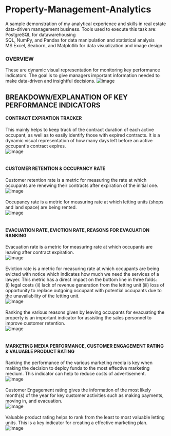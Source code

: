 # Property-Management-Analytics
A sample demonstration of my analytical experience and skills in real estate data-driven management business.
Tools used to execute this task are: <br>
PostgreSQL for datawarehousing <br>
SQL, NumPy, and Pandas for data manipulation and statistical analysis<br>
MS Excel, Seaborn, and Matplotlib for data visualization and image design <br>

### OVERVIEW
These are dynamic visual representation for monitoring key performance indicators. The goal is to give managers important information needed to make data-driven and insightful decisions.
![image](https://github.com/Beegie01/Property-Management-Analytics/blob/main/dashboard%20for%20property%20management.png)

## BREAKDOWN/EXPLANATION OF KEY PERFORMANCE INDICATORS
#### CONTRACT EXPIRATION TRACKER
This mainly helps to keep track of the contract duration of each active occupant, as well as to easily identify those with expired contracts. 
It is a dynamic visual representation of how many days left before an active occupant's contract expires.<br>
![image](https://github.com/Beegie01/Property-Management-Analytics/blob/main/contract%20expiration.png)
<br><br> 
#### CUSTOMER RETENTION & OCCUPANCY RATE
Customer retention rate is a metric for measuring the rate at which occupants are renewing their contracts 
after expiration of the initial one.<br>
![image](https://github.com/Beegie01/Property-Management-Analytics/blob/main/customer%20retention%20rate.png)
<br><br>
Occupancy rate is a metric for measuring rate at which letting units (shops and land space) are being rented.<br>
![image](https://github.com/Beegie01/Property-Management-Analytics/blob/main/occupancy%20rate.png)
<br><br>
#### EVACUATION RATE, EVICTION RATE, REASONS FOR EVACUATION RANKING
Evacuation rate is a metric for measuring rate at which occupants are leaving after contract expiration.<br>
![image](https://github.com/Beegie01/Property-Management-Analytics/blob/main/evacuation%20rate.png) 
<br><br>
Eviction rate is a metric for measuring rate at which occupants are being evicted with notice
which indicates how much we need the services of a lawyer. This metric has a direct impact on the bottom line in three folds:
<br>  (i) legal costs (ii) lack of revenue generation from the letting unit 
(iii) loss of opportunity to replace outgoing occupant with potential occupants due to the unavailability of the letting unit.<br>
![image](https://github.com/Beegie01/Property-Management-Analytics/blob/main/eviction%20rate.png)
<br><br>
Ranking the various reasons given by leaving occupants for evacuating the property is an important indicator for assisting the sales personnel to improve customer retention.<br>
![image](https://github.com/Beegie01/Property-Management-Analytics/blob/main/reasons%20for%20evacuation.png)
<br><br>
#### MARKETING MEDIA PERFORMANCE, CUSTOMER ENGAGEMENT RATING & VALUABLE PRODUCT RATING
Ranking the performance of the various marketing media is key when making the decision to deploy funds to the most effective marketing medium. This indicator can help to reduce costs of advertisement.<br>
![image](https://github.com/Beegie01/Property-Management-Analytics/blob/main/marketing%20media%20ranking.png) 
<br><br>
Customer Engagement rating gives the information of the most likely month(s) of the year for key customer activities such as making payments, moving in, and evacuation.<br>
![image](https://github.com/Beegie01/Property-Management-Analytics/blob/main/customer%20engagement%20highlights.png)
<br><br>
Valuable product rating helps to rank from the least to most valuable letting units. This is a key indicator for creating a effective marketing plan.<br>
![image](https://github.com/Beegie01/Property-Management-Analytics/blob/main/product%20demand.png)
